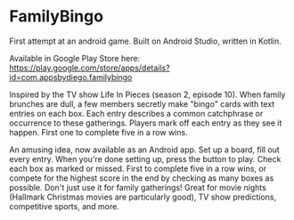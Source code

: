 # FamilyBingo
First attempt at an android game. Built on Android Studio, written in Kotlin.

Available in Google Play Store here: https://play.google.com/store/apps/details?id=com.appsbydiego.familybingo

Inspired by the TV show Life In Pieces (season 2, episode 10). When family brunches are dull, a few members secretly make "bingo" cards with text entries on each box. Each entry describes a common catchphrase or occurrence to these gatherings.
Players mark off each entry as they see it happen. First one to complete five in a row wins.

An amusing idea, now available as an Android app. Set up a board, fill out every entry. When you're done setting up, press the button to play. Check each box as marked or missed. First to complete five in a row wins, or compete for the highest score in the end by checking as many boxes as possible.
Don't just use it for family gatherings! Great for movie nights (Hallmark Christmas movies are particularly good), TV show predictions, competitive sports, and more.
